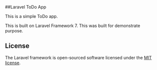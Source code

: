 ##Laravel ToDo App

This is a simple ToDo app.

This is built on Laravel Framework 7. This was built for demonstrate purpose.


## License
The Laravel framework is open-sourced software licensed under the [MIT license](https://opensource.org/licenses/MIT).
